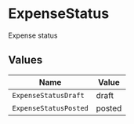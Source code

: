 # ExpenseStatus

Expense status


## Values

| Name                  | Value                 |
| --------------------- | --------------------- |
| `ExpenseStatusDraft`  | draft                 |
| `ExpenseStatusPosted` | posted                |